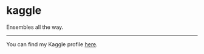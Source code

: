 # kaggle
Ensembles all the way.

___

You can find my Kaggle profile [here](https://www.kaggle.com/pedromlsreis/).
